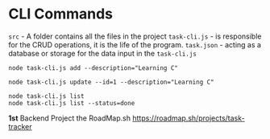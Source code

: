 # CLI Commands
`src` - A folder contains all the files in the project
`task-cli.js` - is responsible for the CRUD operations, it is the life of the program.
`task.json` - acting as a database or storage for the data input in the `task-cli.js`
```adding
node task-cli.js add --description="Learning C"
```
```marking as done
node task-cli.js update --id=1 --description="Learning C"
```
```listing all status accordingly
node task-cli.js list
node task-cli.js list --status=done
```

**1st** Backend Project the RoadMap.sh 
https://roadmap.sh/projects/task-tracker